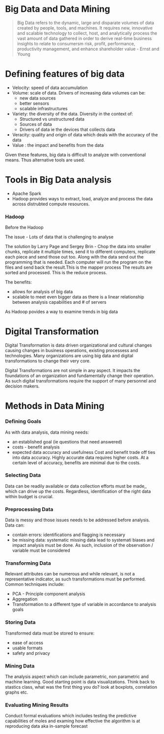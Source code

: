 # Big Data and Data Mining 
> Big Data refers to the dynamic, large and disparate volumes of data created by people, tools, and machines. It requires new, innovative and scalable technology to collect, host, and analytically process the vast amount of data gathered in order to derive real-time business insights to relate to consumersm risk, profit, performance, productivity management, and enhance shareholder value - Ernst and Young 

# Defining features of big data
- Velocity: speed of data accumulation 
- Volume: scale of data. Drivers of increasing data volumes can be:
    * new data sources
    * better sensors
    * scalable infrastructures 
- Variety: the diversity of the data. Diversity in the context of:
    * Structured vs unstructured data
    * Sources of data 
    * Drivers of data ie the devices that collects data
- Veracity: quality and origin of data which deals with the accuracy of the data
- Value : the impact and benefits from the data

Given these features, big data is difficult to analyze with conventional means. Thus alternative tools are used.

# Tools in Big Data analysis
- Apache Spark 
- Hadoop 
provides ways to extract, load, analyze and process the data across distrubted compute resources. 

### Hadoop 
 Before the Hadoop

The issue - Lots of data that is challenging to analyse

The solution by Larry Page and Sergey Brin - Chop the data into smaller chunks, replicate it multiple times, send it to different computers, replicate each piece and send those out too. Along with the data send out the programming that is needed. Each computer will run the program on the files and send back the result.This is the mapper process The results are sorted and processed. This is the reduce process.

The benefits: 
- allows for analysis of big data
- scalable to meet even bigger data as there is a linear relationship between analysis capabilities and # of servers 


As Hadoop povides a way to examine trends in big data 

# Digital Transformation 
Digital Transformation is data driven organizational and cultural changes causing changes in business operations, existing processess and technologies. Many organizations are using big data and digital transformations to change their very core. 

Digital Transformations are not simple in any aspect. It impacts the foundations of an organization and fundamentally change their operation. As such digital transformations require the support of many personnel and decision makers.



# Methods in Data Mining 
### Defining Goals
As with data analysis, data mining needs:
- an established goal (ie questions that need answered)
- costs - benefit analysis
- expected data accuracy and usefulness
Cost and benefit trade off ties into data accuracy. Highly accurate data requires higher costs. At a certain level of accuracy, benefits are minimal due to the costs. 

### Selecting Data 
Data can be readily available or data collection efforts must be made,, which can drive up the costs. Regardless, identification of the right data within budget is crucial.

### Preprocessing Data 
Data is messy and those issues needs to be addressed before analysis. Data can: 
- contain errors: identifications and flagging is necessary 
- be missing data: systematic missing data lead to systemati biases and impact analysis must be done. As such, inclusion of the observation / variable must be considered 

### Transforming Data 
Relevant attributes can be numerous and while relevant, is not a representative indicator, as such transformations must be performed. Common techniques include:
- PCA - Principle component analysis
- Aggregation 
- Transformation to a different type of variable in accordance to analysis goals

### Storing Data
Transformed data must be stored to ensure:
- ease of access 
- usable formats
- safety and privacy 

### Mining Data 
The analysis aspect which can include parametric, non parametric and machine learning. Good starting point is data visualizations. Think back to stastics class, what was the first thing you do? look at boxplots, correlation graphs etc. 

### Evaluating Mining Results
Conduct formal evaluations which includes testing the predictive capabilities of moles and examing how effective the algorithm is at reproducing data aka in-sample forecast